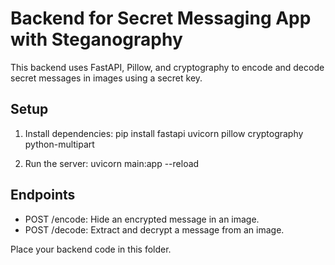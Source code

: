 # Backend for Secret Messaging App with Steganography

This backend uses FastAPI, Pillow, and cryptography to encode and decode secret messages in images using a secret key.

## Setup

1. Install dependencies:
   pip install fastapi uvicorn pillow cryptography python-multipart

2. Run the server:
   uvicorn main:app --reload

## Endpoints

- POST /encode: Hide an encrypted message in an image.
- POST /decode: Extract and decrypt a message from an image.

Place your backend code in this folder.
